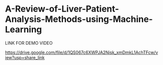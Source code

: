 # A-Review-of-Liver-Patient-Analysis-Methods-using-Machine-Learning

LINK FOR DEMO VIDEO

https://drive.google.com/file/d/1QS067c6XWPJA2Nisk_xmDmkL1AchTFcw/view?usp=share_link
